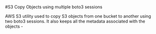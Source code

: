 #S3 Copy Objects using multiple boto3 sessions

AWS S3 utility used to copy S3 objects from one bucket to another using two boto3 sessions.
It also keeps all the metadata associated with the objects - 
